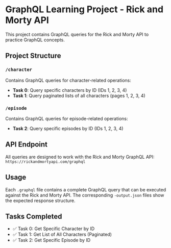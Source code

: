 # GraphQL Learning Project - Rick and Morty API

This project contains GraphQL queries for the Rick and Morty API to practice GraphQL concepts.

## Project Structure

### `/character`
Contains GraphQL queries for character-related operations:
- **Task 0**: Query specific characters by ID (IDs 1, 2, 3, 4)
- **Task 1**: Query paginated lists of all characters (pages 1, 2, 3, 4)

### `/episode` 
Contains GraphQL queries for episode-related operations:
- **Task 2**: Query specific episodes by ID (IDs 1, 2, 3, 4)

## API Endpoint
All queries are designed to work with the Rick and Morty GraphQL API:
`https://rickandmortyapi.com/graphql`

## Usage
Each `.graphql` file contains a complete GraphQL query that can be executed against the Rick and Morty API. The corresponding `-output.json` files show the expected response structure.

## Tasks Completed
- ✅ Task 0: Get Specific Character by ID
- ✅ Task 1: Get List of All Characters (Paginated)
- ✅ Task 2: Get Specific Episode by ID
